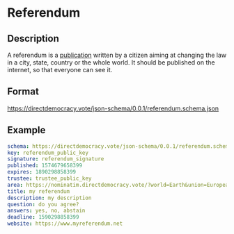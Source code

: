 # Referendum

## Description

A referendum is a [publication](publication.md) written by a citizen aiming at changing the law in a city, state, country or the whole world.
It should be published on the internet, so that everyone can see it.

## Format

https://directdemocracy.vote/json-schema/0.0.1/referendum.schema.json

## Example

```yaml
schema: https://directdemocracy.vote/json-schema/0.0.1/referendum.schema.json
key: referendum_public_key
signature: referendum_signature
published: 1574679658399
expires: 1890298858399
trustee: trustee_public_key
area: https://nominatim.directdemocracy.vote/?world=Earth&union=European Union&country=France&state=Bourgogne-Franche-Comté&county=Saône-et-Loire&city=Mâcon
title: my referendum
description: my description
question: do you agree?
answers: yes, no, abstain
deadline: 1590298858399
website: https://www.myreferendum.net
```
